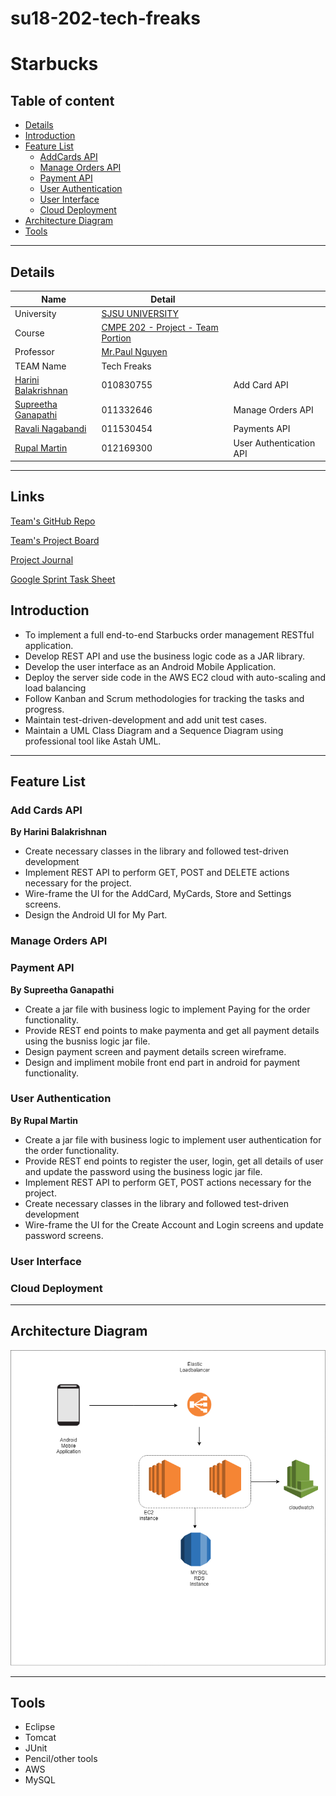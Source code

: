 # su18-202-tech-freaks

# Starbucks

## Table of content

- [Details](#details)
- [Introduction](#introduction)
- [Feature List](#feature-list)
    - [AddCards API](#addcards-api)
    - [Manage Orders API](#manage-orders-api)
    - [Payment API](#payment-api)
    - [User Authentication](#user-authentication)
    - [User Interface](#user-interface)
    - [Cloud Deployment](#cloud-deployment)
- [Architecture Diagram](#architecture-diagram)
- [Tools](#tools)

----

## Details

|Name | Detail| |
|---|---|---|
| University | [SJSU UNIVERSITY]( http://www.sjsu.edu/) |
| Course | [CMPE 202 - Project - Team Portion](https://sjsu.instructure.com/courses/1262771/assignments/4720318)|
|Professor| [Mr.Paul Nguyen](paul.nguyen@sjsu.edu) |
| TEAM Name | Tech Freaks |
|     [Harini Balakrishnan](https://www.linkedin.com/in/harini-balakrishnan/)  | 010830755  |  Add Card API
|     [Supreetha Ganapathi](supreetha.ganapathi@sjsu.edu )    | 011332646| Manage Orders API
|     [Ravali Nagabandi](ravali.nagabandi@sjsu.edu )     |011530454 | Payments API
|     [Rupal Martin](rupal.martin@sjsu.edu )     | 012169300 |User Authentication API

----


## Links
[Team's GitHub Repo](https://github.com/nguyensjsu/su18-202-tech-freaks)

[Team's Project Board](https://github.com/nguyensjsu/su18-202-tech-freaks/tree/master/StarbucksApp)

[Project Journal](https://github.com/nguyensjsu/su18-202-tech-freaks/tree/master/Project-Journal)

[Google Sprint Task Sheet](https://docs.google.com/spreadsheets/d/1DHKUhauHKrLk8ypkR21KtiweimVdh4xelrKpuAAUN80/edit#gid=0)


## Introduction
 - To implement a full end-to-end Starbucks order management RESTful application.
 - Develop REST API and use the business logic code as a JAR library.
 - Develop the user interface as an Android Mobile Application.
 - Deploy the server side code in the AWS EC2 cloud with auto-scaling and load balancing
 - Follow Kanban and Scrum methodologies for tracking the tasks and progress.
 - Maintain test-driven-development and add unit test cases.
 - Maintain a UML Class Diagram and a Sequence Diagram using professional tool like Astah UML.

-----

## Feature List

### Add Cards API

**By Harini Balakrishnan**

- Create necessary classes in the library and followed test-driven development
- Implement REST API to perform GET, POST and DELETE actions necessary for the project.
- Wire-frame the UI for the AddCard, MyCards, Store and Settings screens.
- Design the Android UI for My Part.

### Manage Orders API
### Payment API
**By Supreetha Ganapathi**

- Create a jar file with business logic to implement Paying for the order functionality.
- Provide REST end points to make paymenta and get all payment details using the busniss logic jar file.
- Design payment screen and payment details screen wireframe.
- Design and impliment mobile front end part in android for payment functionality.

### User Authentication

**By Rupal Martin**
- Create a jar file with business logic to implement user authentication for the order functionality.
- Provide REST end points to register the user, login, get all details of user and update the password using the business logic jar file.
- Implement REST API to perform GET, POST actions necessary for the project.
- Create necessary classes in the library and followed test-driven development
- Wire-frame the UI for the Create Account and Login screens and update password screens.


### User Interface
### Cloud Deployment

----

## Architecture Diagram
![alt text](https://github.com/nguyensjsu/su18-202-tech-freaks/blob/master/Architecure-Diagrams/Deployment%20Architecure.png)

----
## Tools

- Eclipse
- Tomcat
- JUnit
- Pencil/other tools
- AWS
- MySQL
